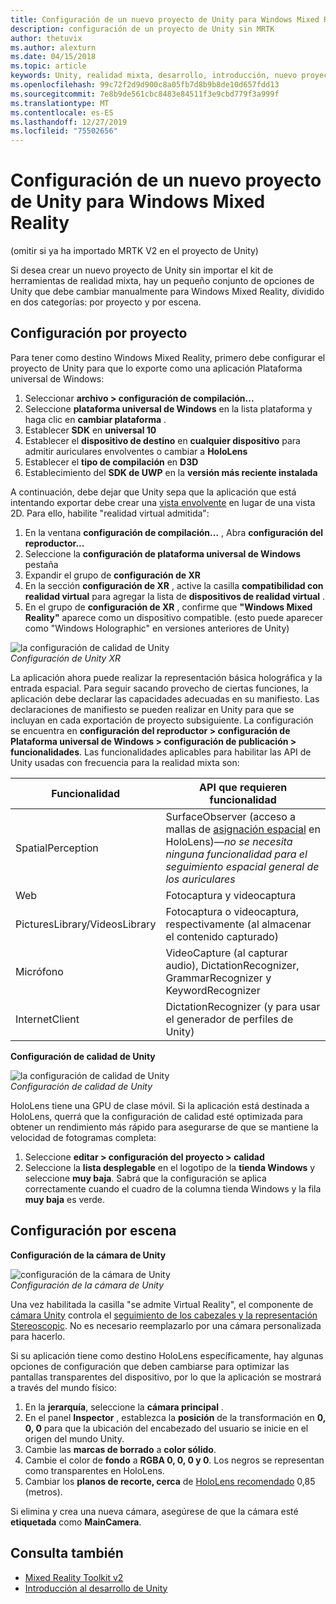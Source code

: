 ```yaml
---
title: Configuración de un nuevo proyecto de Unity para Windows Mixed Reality
description: configuración de un proyecto de Unity sin MRTK
author: thetuvix
ms.author: alexturn
ms.date: 04/15/2018
ms.topic: article
keywords: Unity, realidad mixta, desarrollo, introducción, nuevo proyecto
ms.openlocfilehash: 99c72f2d9d900c8a05fb7d8b9b8de10d657fdd13
ms.sourcegitcommit: 7e8b9de561cbc8483e84511f3e9cbd779f3a999f
ms.translationtype: MT
ms.contentlocale: es-ES
ms.lasthandoff: 12/27/2019
ms.locfileid: "75502656"
---
```

# <a name="configure-a-new-unity-project-for-windows-mixed-reality"></a>Configuración de un nuevo proyecto de Unity para Windows Mixed Reality 

(omitir si ya ha importado MRTK V2 en el proyecto de Unity)

Si desea crear un nuevo proyecto de Unity sin importar el kit de herramientas de realidad mixta, hay un pequeño conjunto de opciones de Unity que debe cambiar manualmente para Windows Mixed Reality, dividido en dos categorías: por proyecto y por escena.

## <a name="per-project-settings"></a>Configuración por proyecto

Para tener como destino Windows Mixed Reality, primero debe configurar el proyecto de Unity para que lo exporte como una aplicación Plataforma universal de Windows: 
1. Seleccionar **archivo > configuración de compilación...**
2. Seleccione **plataforma universal de Windows** en la lista plataforma y haga clic en **cambiar plataforma** .
3. Establecer **SDK** en **universal 10**
4. Establecer el **dispositivo de destino** en **cualquier dispositivo** para admitir auriculares envolventes o cambiar a **HoloLens**
5. Establecer el **tipo de compilación** en **D3D**
6. Establecimiento del **SDK de UWP** en la **versión más reciente instalada**

A continuación, debe dejar que Unity sepa que la aplicación que está intentando exportar debe crear una [vista envolvente](app-views.md) en lugar de una vista 2D. Para ello, habilite "realidad virtual admitida":
1. En la ventana **configuración de compilación...** , Abra **configuración del reproductor...**
2. Seleccione la **configuración de plataforma universal de Windows** pestaña
3. Expandir el grupo de **configuración de XR**
4. En la sección **configuración de XR** , active la casilla **compatibilidad con realidad virtual** para agregar la lista de **dispositivos de realidad virtual** .
5. En el grupo de **configuración de XR** , confirme que **"Windows Mixed Reality"** aparece como un dispositivo compatible. (esto puede aparecer como "Windows Holographic" en versiones anteriores de Unity)

![la configuración de calidad de Unity](images/getting-started-unity-quality-settings.jpg)<br>
*Configuración de Unity XR*

La aplicación ahora puede realizar la representación básica holográfica y la entrada espacial. Para seguir sacando provecho de ciertas funciones, la aplicación debe declarar las capacidades adecuadas en su manifiesto. Las declaraciones de manifiesto se pueden realizar en Unity para que se incluyan en cada exportación de proyecto subsiguiente. La configuración se encuentra en **configuración del reproductor > configuración de Plataforma universal de Windows > configuración de publicación > funcionalidades**. Las funcionalidades aplicables para habilitar las API de Unity usadas con frecuencia para la realidad mixta son:

|  Funcionalidad  |  API que requieren funcionalidad | 
|----------|----------|
|  SpatialPerception  |  SurfaceObserver (acceso a mallas de [asignación espacial](spatial-mapping.md) en HoloLens)&mdash;*no se necesita ninguna funcionalidad para el seguimiento espacial general de los auriculares* | 
|  Web  |  Fotocaptura y videocaptura | 
|  PicturesLibrary/VideosLibrary  |  Fotocaptura o videocaptura, respectivamente (al almacenar el contenido capturado) | 
|  Micrófono  |  VideoCapture (al capturar audio), DictationRecognizer, GrammarRecognizer y KeywordRecognizer | 
|  InternetClient  |  DictationRecognizer (y para usar el generador de perfiles de Unity) | 

**Configuración de calidad de Unity**

![la configuración de calidad de Unity](images/getting-started-unity-quality-settings.jpg)<br>
*Configuración de calidad de Unity*

HoloLens tiene una GPU de clase móvil. Si la aplicación está destinada a HoloLens, querrá que la configuración de calidad esté optimizada para obtener un rendimiento más rápido para asegurarse de que se mantiene la velocidad de fotogramas completa:
1. Seleccione **editar > configuración del proyecto > calidad**
2. Seleccione la **lista desplegable** en el logotipo de la **tienda Windows** y seleccione **muy baja**. Sabrá que la configuración se aplica correctamente cuando el cuadro de la columna tienda Windows y la fila **muy baja** es verde.

## <a name="per-scene-settings"></a>Configuración por escena

**Configuración de la cámara de Unity**

![configuración de la cámara de Unity](images/Unitycamerasettings.png)<br>
*Configuración de la cámara de Unity*

Una vez habilitada la casilla "se admite Virtual Reality", el componente de [cámara Unity](camera-in-unity.md) controla el [seguimiento de los cabezales y la representación Stereoscopic](rendering.md). No es necesario reemplazarlo por una cámara personalizada para hacerlo.

Si su aplicación tiene como destino HoloLens específicamente, hay algunas opciones de configuración que deben cambiarse para optimizar las pantallas transparentes del dispositivo, por lo que la aplicación se mostrará a través del mundo físico:
1. En la **jerarquía**, seleccione la **cámara principal** .
2. En el panel **Inspector** , establezca la **posición** de la transformación en **0, 0, 0** para que la ubicación del encabezado del usuario se inicie en el origen del mundo Unity.
3. Cambie las **marcas de borrado** a **color sólido**.
4. Cambie el color de **fondo** a **RGBA 0, 0, 0 y 0**. Los negros se representan como transparentes en HoloLens.
5. Cambiar los **planos de recorte, cerca** de [HoloLens recomendado](camera-in-unity.md#clip-planes) 0,85 (metros).

Si elimina y crea una nueva cámara, asegúrese de que la cámara esté **etiquetada** como **MainCamera**.


## <a name="see-also"></a>Consulta también
* [Mixed Reality Toolkit v2](mrtk-getting-started.md)
* [Introducción al desarrollo de Unity](unity-development-overview.md)
